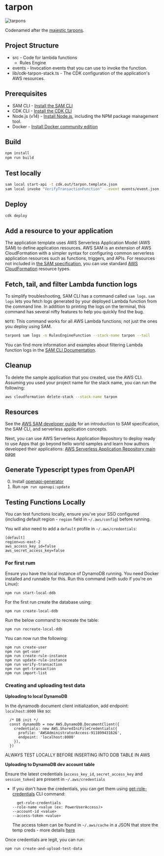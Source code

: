 # tarpon

![tarpons](https://github.com/flagright/tarpon/blob/main/tarpons.png)

Codenamed after the [majestic tarpons](https://youtu.be/wV2CF2WWGFQ).

## Project Structure

- src - Code for lambda functions
  - Rules Engine
- events - Invocation events that you can use to invoke the function.
- lib/cdk-tarpon-stack.ts - The CDK configuration of the application's AWS resources.

## Prerequisites

- SAM CLI - [Install the SAM CLI](https://docs.aws.amazon.com/serverless-application-model/latest/developerguide/serverless-sam-cli-install.html)
- CDK CLI - [Install the CDK CLI](https://docs.aws.amazon.com/cdk/v2/guide/cli.html)
- Node.js (v14) - [Install Node.js](https://nodejs.org/en/), including the NPM package management tool.
- Docker - [Install Docker community edition](https://hub.docker.com/search/?type=edition&offering=community)

## Build

```bash
npm install
npm run build
```

## Test locally

```bash
sam local start-api -t cdk.out/tarpon.template.json
sam local invoke "VerifyTransactionFunction" --event events/event.json -t cdk.out/tarpon.template.json
```

## Deploy

```bash
cdk deploy
```

## Add a resource to your application

The application template uses AWS Serverless Application Model (AWS SAM) to define application resources. AWS SAM is an extension of AWS CloudFormation with a simpler syntax for configuring common serverless application resources such as functions, triggers, and APIs. For resources not included in [the SAM specification](https://github.com/awslabs/serverless-application-model/blob/master/versions/2016-10-31.md), you can use standard [AWS CloudFormation](https://docs.aws.amazon.com/AWSCloudFormation/latest/UserGuide/aws-template-resource-type-ref.html) resource types.

## Fetch, tail, and filter Lambda function logs

To simplify troubleshooting, SAM CLI has a command called `sam logs`. `sam logs` lets you fetch logs generated by your deployed Lambda function from the command line. In addition to printing the logs on the terminal, this command has several nifty features to help you quickly find the bug.

`NOTE`: This command works for all AWS Lambda functions; not just the ones you deploy using SAM.

```bash
tarpon$ sam logs -n RulesEngineFunction --stack-name tarpon --tail
```

You can find more information and examples about filtering Lambda function logs in the [SAM CLI Documentation](https://docs.aws.amazon.com/serverless-application-model/latest/developerguide/serverless-sam-cli-logging.html).

## Cleanup

To delete the sample application that you created, use the AWS CLI. Assuming you used your project name for the stack name, you can run the following:

```bash
aws cloudformation delete-stack --stack-name tarpon
```

## Resources

See the [AWS SAM developer guide](https://docs.aws.amazon.com/serverless-application-model/latest/developerguide/what-is-sam.html) for an introduction to SAM specification, the SAM CLI, and serverless application concepts.

Next, you can use AWS Serverless Application Repository to deploy ready to use Apps that go beyond hello world samples and learn how authors developed their applications: [AWS Serverless Application Repository main page](https://aws.amazon.com/serverless/serverlessrepo/)

## Generate Typescript types from OpenAPI

0. Install [openapi-generator](https://openapi-generator.tech/docs/installation)
1. Run `npm run openapi:update`

## Testing Functions Locally

You can test functions locally, ensure you've your SSO configured (including default region - `region` field in `~/.aws/config`) before running.

You will also need to add a `default` profile in `~/.aws/credentials`:

```
[default]
region=us-east-2
aws_access_key_id=false
aws_secret_access_key=false

```

### For first rum

Ensure you have the local instance of DynamoDB running. You need Docker installed and runnable for this. Run this command (with sudo if you're on Linux):

```
npm run start-local-ddb
```

For the first run create the database using:

```
npm run create-local-ddb
```

Run the below command to recreate the table:

```
npm run recreate-local-ddb
```

You can now run the following:

```
npm run create-user
npm run get-user
npm run create-rule-instance
npm run update-rule-instance
npm run verify-transaction
npm run get-transaction
npm run import-list
```

### Creating and uploading test data

**Uploading to local DynamoDB**

In the dynamodb document client initialization, add endpoint: `localhost:8000` like so:

```
  /* DB init */
  const dynamoDb = new AWS.DynamoDB.DocumentClient({
    credentials: new AWS.SharedIniFileCredentials({
      profile: 'AWSAdministratorAccess-911899431626',
      endpoint: 'localhost:8000'
    }),
  })
```

ALWAYS TEST LOCALLY BEFORE INSERTING INTO DDB TABLE IN AWS

**Uploading to DynamoDB dev account table**

Ensure the latest credentials (`access_key_id`, `secret_access_key` and `session_token`) are present in `~/.aws/credentials`

- If you don't have the credentials, you can get them using [get-role-credentials](https://awscli.amazonaws.com/v2/documentation/api/latest/reference/sso/get-role-credentials.html) CLI command:
  ```
    get-role-credentials
  --role-name <value (ex: PowerUserAccess)>
  --account-id <value>
  --access-token <value>
  ```
  The access token can be found in `~/.aws/cache` in a JSON that store the temp creds - more details [here](https://aws.amazon.com/premiumsupport/knowledge-center/sso-temporary-credentials/)

Once credentials are legit, you can run:

```
npm run create-and-upload-test-data
```
